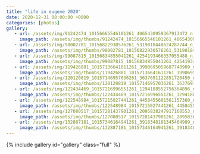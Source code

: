 ```yaml
---
title: "life in eugene 2020"
date: 2020-12-31 08:00:00 +0000
categories: [photos]
gallery:
   - url: /assets/img/91242474_10156665546101261_4065430959367913472_n_10156665546096261.jpg
     image_path: /assets/img/thumbs/91242474_10156665546101261_4065430959367913472_n_10156665546096261.png
   - url: /assets/img/98002781_10156822930576261_5319018448624287744_n_10156822930571261.jpg
     image_path: /assets/img/thumbs/98002781_10156822930576261_5319018448624287744_n_10156822930571261.png
   - url: /assets/img/99087815_10156834855041261_4254193466357055488_n_10156834855036261.jpg
     image_path: /assets/img/thumbs/99087815_10156834855041261_4254193466357055488_n_10156834855036261.png
   - url: /assets/img/119426881_10157136641611261_3990695059687748909_n_10157136641606261.jpg
     image_path: /assets/img/thumbs/119426881_10157136641611261_3990695059687748909_n_10157136641606261.png
   - url: /assets/img/120120819_10157146957036261_3637691122851720450_n_10157146957031261.jpg
     image_path: /assets/img/thumbs/120120819_10157146957036261_3637691122851720450_n_10157146957031261.png
   - url: /assets/img/122434469_10157216996551261_1294188552756364896_n_10157216996541261.jpg
     image_path: /assets/img/thumbs/122434469_10157216996551261_1294188552756364896_n_10157216996541261.png
   - url: /assets/img/122548984_10157215027441261_4458455601561157360_n_10157215027436261.jpg
     image_path: /assets/img/thumbs/122548984_10157215027441261_4458455601561157360_n_10157215027436261.png
   - url: /assets/img/127080517_10157281437901261_2095838247917160553_n_10157281437896261.jpg
     image_path: /assets/img/thumbs/127080517_10157281437901261_2095838247917160553_n_10157281437896261.png
   - url: /assets/img/132887181_10157346164941261_3918348101345464989_n_10157346164936261.jpg
     image_path: /assets/img/thumbs/132887181_10157346164941261_3918348101345464989_n_10157346164936261.png
---
```

{% include gallery id="gallery" class="full" %}